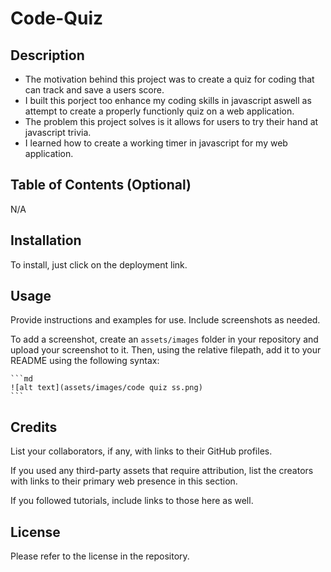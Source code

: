 # Code-Quiz

## Description

- The motivation behind this project was to create a quiz for coding that can track and save a users score.
- I built this porject too enhance my coding skills in javascript aswell as attempt to create a properly functionly quiz on a web application.
- The problem this project solves is it allows for users to try their hand at javascript trivia.
- I learned how to create a working timer in javascript for my web application.

## Table of Contents (Optional)

N/A

## Installation

To install, just click on the deployment link.

## Usage

Provide instructions and examples for use. Include screenshots as needed.

To add a screenshot, create an `assets/images` folder in your repository and upload your screenshot to it. Then, using the relative filepath, add it to your README using the following syntax:

    ```md
    ![alt text](assets/images/code quiz ss.png)
    ```

## Credits

List your collaborators, if any, with links to their GitHub profiles.

If you used any third-party assets that require attribution, list the creators with links to their primary web presence in this section.

If you followed tutorials, include links to those here as well.

## License

Please refer to the license in the repository.